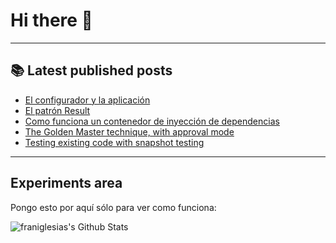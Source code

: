 # Hi there 👋

<!--
**franiglesias/franiglesias** is a ✨ _special_ ✨ repository because its `README.md` (this file) appears on your GitHub profile.

Here are some ideas to get you started:

- 🔭 I’m currently working on ...
- 🌱 I’m currently learning ...
- 👯 I’m looking to collaborate on ...
- 🤔 I’m looking for help with ...
- 💬 Ask me about ...
- 📫 How to reach me: ...
- 😄 Pronouns: ...
- ⚡ Fun fact: ...
-->


---

## 📚 Latest published posts
<!-- TB-FEED:START -->
- [El configurador y la aplicación](https://franiglesias.github.io/hexagonal-tdd-7/)
- [El patrón Result](https://franiglesias.github.io/result-pattern/)
- [Como funciona un contenedor de inyección de dependencias](https://franiglesias.github.io/dependency-injection-container/)
- [The Golden Master technique, with approval mode](https://franiglesias.github.io/golden-cookbook-master-approval/)
- [Testing existing code with snapshot testing](https://franiglesias.github.io/golden-cookbook-snapshot/)
<!-- TB-FEED:END -->


---

## Experiments area

Pongo esto por aquí sólo para ver como funciona:

<img alt="franiglesias's Github Stats" src="https://github-readme-stats.vercel.app/api?username=franiglesias&show_icons=true&hide_border=true" />
